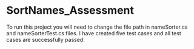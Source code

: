 # SortNames_Assessment
To run this project you will need to change the file path in nameSorter.cs and nameSorterTest.cs files.
I have created five test cases and all test cases are successfully passed.
